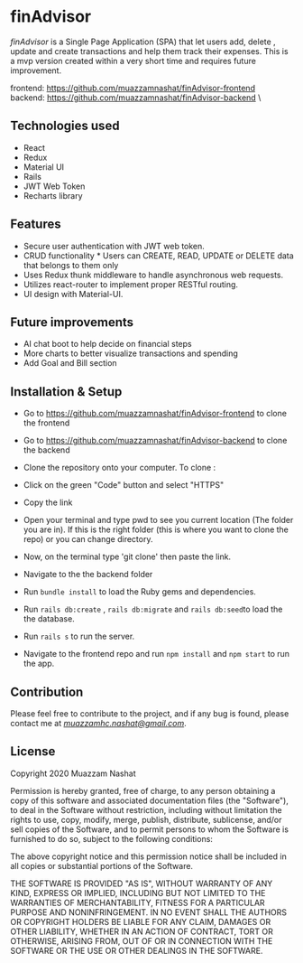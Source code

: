 # finAdvisor

_finAdvisor_ is a Single Page Application (SPA) that let users add, delete , update and create transactions and help them track their expenses. This is a mvp version created within a very short time and requires future improvement.

frontend: https://github.com/muazzamnashat/finAdvisor-frontend \
backend: https://github.com/muazzamnashat/finAdvisor-backend \

## Technologies used

- React
- Redux
- Material UI
- Rails
- JWT Web Token
- Recharts library

## Features

- Secure user authentication with JWT web token.
- CRUD functionality \* Users can CREATE, READ, UPDATE or DELETE data that belongs to them only
- Uses Redux thunk middleware to handle asynchronous web requests.
- Utilizes react-router to implement proper RESTful routing.
- UI design with Material-UI.

## Future improvements

- AI chat boot to help decide on financial steps
- More charts to better visualize transactions and spending
- Add Goal and Bill section

## Installation & Setup

- Go to https://github.com/muazzamnashat/finAdvisor-frontend to clone the frontend
- Go to https://github.com/muazzamnashat/finAdvisor-backend to clone the backend

- Clone the repository onto your computer. To clone :
- Click on the green "Code" button and select "HTTPS"
- Copy the link
- Open your terminal and type pwd to see you current location (The folder you are in). If this is the right folder (this is where you want to clone the repo) or you can change directory.
- Now, on the terminal type 'git clone' then paste the link.
- Navigate to the the backend folder
- Run `bundle install` to load the Ruby gems and dependencies.
- Run `rails db:create` , `rails db:migrate` and `rails db:seed`to load the the database.
- Run `rails s` to run the server.
- Navigate to the frontend repo and run `npm install` and `npm start` to run the app.

## Contribution

Please feel free to contribute to the project, and if any bug is found, please contact me at *muazzamhc.nashat@gmail.com*.

## License

Copyright 2020 Muazzam Nashat

Permission is hereby granted, free of charge, to any person obtaining a copy of this software and associated documentation files (the "Software"), to deal in the Software without restriction, including without limitation the rights to use, copy, modify, merge, publish, distribute, sublicense, and/or sell copies of the Software, and to permit persons to whom the Software is furnished to do so, subject to the following conditions:

The above copyright notice and this permission notice shall be included in all copies or substantial portions of the Software.

THE SOFTWARE IS PROVIDED "AS IS", WITHOUT WARRANTY OF ANY KIND, EXPRESS OR IMPLIED, INCLUDING BUT NOT LIMITED TO THE WARRANTIES OF MERCHANTABILITY, FITNESS FOR A PARTICULAR PURPOSE AND NONINFRINGEMENT. IN NO EVENT SHALL THE AUTHORS OR COPYRIGHT HOLDERS BE LIABLE FOR ANY CLAIM, DAMAGES OR OTHER LIABILITY, WHETHER IN AN ACTION OF CONTRACT, TORT OR OTHERWISE, ARISING FROM, OUT OF OR IN CONNECTION WITH THE SOFTWARE OR THE USE OR OTHER DEALINGS IN THE SOFTWARE.
